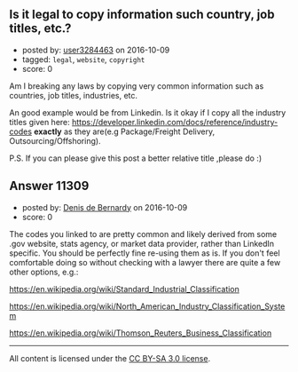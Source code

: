 ## Is it legal to copy information such country, job titles, etc.?

- posted by: [user3284463](https://stackexchange.com/users/3982995/user3284463) on 2016-10-09
- tagged: `legal`, `website`, `copyright`
- score: 0

<p>Am I breaking any laws by copying very common information such as countries, job titles, industries, etc.</p>

<p>An good example would be from Linkedin. Is it okay if I copy all the industry titles given here: <a href="https://developer.linkedin.com/docs/reference/industry-codes" rel="nofollow">https://developer.linkedin.com/docs/reference/industry-codes</a> <strong>exactly</strong> as they are(e.g Package/Freight Delivery, Outsourcing/Offshoring).</p>

<p>P.S. If you can please give this post a better relative title ,please do :)</p>



## Answer 11309

- posted by: [Denis de Bernardy](https://stackexchange.com/users/182468/denis-de-bernardy) on 2016-10-09
- score: 0

<p>The codes you linked to are pretty common and likely derived from some .gov website, stats agency, or market data provider, rather than LinkedIn specific. You should be perfectly fine re-using them as is. If you don't feel comfortable doing so without checking with a lawyer there are quite a few other options, e.g.:</p>

<p><a href="https://en.wikipedia.org/wiki/Standard_Industrial_Classification" rel="nofollow">https://en.wikipedia.org/wiki/Standard_Industrial_Classification</a></p>

<p><a href="https://en.wikipedia.org/wiki/North_American_Industry_Classification_System" rel="nofollow">https://en.wikipedia.org/wiki/North_American_Industry_Classification_System</a></p>

<p><a href="https://en.wikipedia.org/wiki/Thomson_Reuters_Business_Classification" rel="nofollow">https://en.wikipedia.org/wiki/Thomson_Reuters_Business_Classification</a></p>




---

All content is licensed under the [CC BY-SA 3.0 license](https://creativecommons.org/licenses/by-sa/3.0/).
